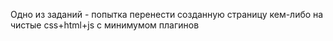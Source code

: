 Одно из заданий - попытка перенести созданную страницу кем-либо на чистые css+html+js с минимумом плагинов
